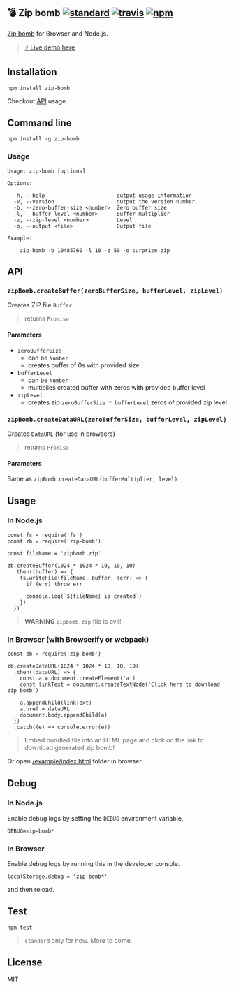 ## 💣 Zip bomb [![standard][standard-image]][standard-url] [![travis][travis-image]][travis-url] [![npm][npm-image]][npm-url]

[standard-image]: https://img.shields.io/badge/code%20style-standard-brightgreen.svg
[standard-url]: http://standardjs.com/
[travis-image]: https://img.shields.io/travis/harshjv/zip-bomb/master.svg
[travis-url]: https://travis-ci.org/harshjv/zip-bomb
[npm-image]: https://img.shields.io/npm/v/zip-bomb.svg
[npm-url]: https://npmjs.org/package/zip-bomb

[Zip bomb](https://en.wikipedia.org/wiki/Zip_bomb) for Browser and Node.js.

> [⚡️ Live demo here](https://rawgit.com/harshjv/zip-bomb/master/example/index.html)

## Installation

    npm install zip-bomb

Checkout [API](#api) usage.


## Command line

    npm install -g zip-bomb


### Usage

    Usage: zip-bomb [options]

    Options:

      -h, --help                       output usage information
      -V, --version                    output the version number
      -b, --zero-buffer-size <number>  Zero buffer size
      -l, --buffer-level <number>      Buffer multiplier
      -z, --zip-level <number>         Level
      -o, --output <file>              Output file

    Example:

        zip-bomb -b 10485760 -l 10 -z 50 -o surprise.zip


## API

### `zipBomb.createBuffer(zeroBufferSize, bufferLevel, zipLevel)`

Creates ZIP file `Buffer`.

> returns `Promise`

#### Parameters

* `zeroBufferSize`
  * can be `Number`
  * creates buffer of 0s with provided size
* `bufferLevel`
  * can be `Number`
  * multiplies created buffer with zeros with provided buffer level
* `zipLevel`
  * creates zip `zeroBufferSize * bufferLevel` zeros of provided zip level


### `zipBomb.createDataURL(zeroBufferSize, bufferLevel, zipLevel)`

Creates `DataURL` (for use in browsers)

> returns `Promise`

#### Parameters

Same as `zipBomb.createDataURL(bufferMultiplier, level)`


## Usage

### In Node.js

    const fs = require('fs')
    const zb = require('zip-bomb')

    const fileName = 'zipbomb.zip'

    zb.createBuffer(1024 * 1024 * 10, 10, 10)
      .then((buffer) => {
        fs.writeFile(fileName, buffer, (err) => {
          if (err) throw err

          console.log(`${fileName} is created`)
        })
      })

> **WARNING** `zipbomb.zip` file is evil!


### In Browser (with Browserify or webpack)

    const zb = require('zip-bomb')

    zb.createDataURL(1024 * 1024 * 10, 10, 10)
      .then((dataURL) => {
        const a = document.createElement('a')
        const linkText = document.createTextNode('Click here to download zip bomb')

        a.appendChild(linkText)
        a.href = dataURL
        document.body.appendChild(a)
      })
      .catch((e) => console.error(e))

> Embed bundled file into an HTML page and click on the link to download generated zip bomb!

Or open [/example/index.html](/example/index.html) folder in browser.

## Debug

### In Node.js

Enable debug logs by setting the `DEBUG` environment variable.

    DEBUG=zip-bomb*

### In Browser

Enable debug logs by running this in the developer console.

    localStorage.debug = 'zip-bomb*'

and then reload.

## Test

    npm test

> `standard` only for now. More to come.


## License

MIT
